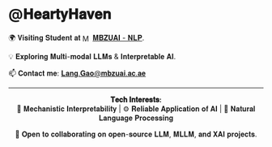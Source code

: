 # @𝐇𝐞𝐚𝐫𝐭𝐲𝐇𝐚𝐯𝐞𝐧  

🌍 𝐕𝐢𝐬𝐢𝐭𝐢𝐧𝐠 𝐒𝐭𝐮𝐝𝐞𝐧𝐭 𝐚𝐭 <img src="https://media.licdn.com/dms/image/v2/D4D0BAQEkOYc1qQ9Dmg/company-logo_200_200/B4DZT_WFWvHkAI-/0/1739450767190/mbzuai_logo?e=1749081600&v=beta&t=xYnP9Vl8dfcALv8pPc-5TwCfnH1Z0XfznzapRvfANGA" alt="MBZUAI Logo" width="16" height="16" style="vertical-align:middle;"> [𝐌𝐁𝐙𝐔𝐀𝐈 - 𝐍𝐋𝐏](https://www.mbzuai.ac.ae/).

💡 𝐄𝐱𝐩𝐥𝐨𝐫𝐢𝐧𝐠 𝐌𝐮𝐥𝐭𝐢-𝐦𝐨𝐝𝐚𝐥 𝐋𝐋𝐌𝐬 & 𝐈𝐧𝐭𝐞𝐫𝐩𝐫𝐞𝐭𝐚𝐛𝐥𝐞 𝐀𝐈. 

📫 𝐂𝐨𝐧𝐭𝐚𝐜𝐭 𝐦𝐞: [𝐋𝐚𝐧𝐠.𝐆𝐚𝐨@𝐦𝐛𝐳𝐮𝐚𝐢.𝐚𝐜.𝐚𝐞](mailto:Lang.Gao@mbzuai.ac.ae)  

---
<div align="center">
  
**𝐓𝐞𝐜𝐡 𝐈𝐧𝐭𝐞𝐫𝐞𝐬𝐭𝐬:**  
🧠 𝐌𝐞𝐜𝐡𝐚𝐧𝐢𝐬𝐭𝐢𝐜 𝐈𝐧𝐭𝐞𝐫𝐩𝐫𝐞𝐭𝐚𝐛𝐢𝐥𝐢𝐭𝐲 | ⚙️ 𝐑𝐞𝐥𝐢𝐚𝐛𝐥𝐞 𝐀𝐩𝐩𝐥𝐢𝐜𝐚𝐭𝐢𝐨𝐧 𝐨𝐟 𝐀𝐈 | 💬 𝐍𝐚𝐭𝐮𝐫𝐚𝐥 𝐋𝐚𝐧𝐠𝐮𝐚𝐠𝐞 𝐏𝐫𝐨𝐜𝐞𝐬𝐬𝐢𝐧𝐠  

💞 𝐎𝐩𝐞𝐧 𝐭𝐨 𝐜𝐨𝐥𝐥𝐚𝐛𝐨𝐫𝐚𝐭𝐢𝐧𝐠 𝐨𝐧 𝐨𝐩𝐞𝐧-𝐬𝐨𝐮𝐫𝐜𝐞 𝐋𝐋𝐌, 𝐌𝐋𝐋𝐌, 𝐚𝐧𝐝 𝐗𝐀𝐈 𝐩𝐫𝐨𝐣𝐞𝐜𝐭𝐬.

</div>
